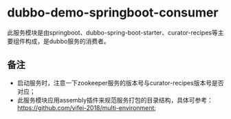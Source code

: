 # dubbo-demo-springboot-consumer
此服务模块是由springboot、dubbo-spring-boot-starter、curator-recipes等主要组件构成，是dubbo服务的消费者。
    
## 备注
* 启动服务时，注意一下zookeeper服务的版本号与curator-recipes版本号是否对应；
* 此服务模块应用assembly插件来规范服务打包的目录结构，具体可参考：https://github.com/yifei-2018/multi-environment;